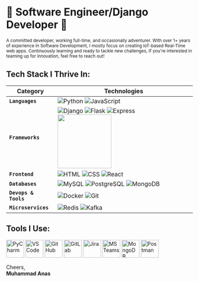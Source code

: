 # 🚀 Software Engineer/Django Developer 🚀

<sub>A committed developer, working full-time, and occasionally adventurer. With over 1+ years of experience in Software Development, I mostly focus on creating IoT-based Real-Time web apps. Continuously learning and ready to tackle new challenges, If you're interested in teaming up for innovation, feel free to reach out!</sub>

## Tech Stack I Thrive In:

| **Category**           | **Technologies**                             |
|------------------------|----------------------------------------------|
| **`Languages`**   | ![Python](https://img.icons8.com/color/48/000000/python--v1.png) ![JavaScript](https://img.icons8.com/color/48/000000/javascript--v1.png)                           |
| **`Frameworks`**  | ![Django](https://img.icons8.com/color/48/000000/django.png) ![Flask](https://img.icons8.com/ios-filled/50/000000/flask.png) ![Express](https://img.icons8.com/ios/50/000000/express-js.png) <img src="https://fastapi.tiangolo.com/img/logo-margin/logo-teal.png" width="145"/>                  |
| **`Frontend`**    | ![HTML](https://img.icons8.com/color/48/000000/html-5--v1.png) ![CSS](https://img.icons8.com/color/48/000000/css3.png) ![React](https://img.icons8.com/color/48/000000/react-native.png)             |
| **`Databases`**   | ![MySQL](https://img.icons8.com/color/48/000000/mysql-logo.png) ![PostgreSQL](https://img.icons8.com/color/48/000000/postgreesql.png) ![MongoDB](https://img.icons8.com/color/48/000000/mongodb.png)                   |
| **`Devops & Tools`**  | ![Docker](https://img.icons8.com/color/48/000000/docker.png) ![Git](https://img.icons8.com/color/48/000000/git.png)         |
| **`Microservices`** | ![Redis](https://img.icons8.com/color/48/000000/redis.png) ![Kafka](https://github.com/Humerohere/emosic-/assets/124302121/ba566fce-f9f0-4693-95fa-378ce6431996) | Redis, Apache Kafka


## Tools I Use:

<img src="https://img.icons8.com/color/48/000000/pycharm.png" alt="PyCharm" width="48"/> <img src="https://img.icons8.com/color/48/000000/visual-studio-code-2019.png" alt="VSCode" width="48"/>
<img src="https://img.icons8.com/material-outlined/48/000000/github.png" alt="GitHub" width="48"/> <img src="https://img.icons8.com/color/48/000000/gitlab.png" alt="GitLab" width="48"/>
<img src="https://img.icons8.com/color/48/000000/jira.png" alt="Jira" width="48"/> <img src="https://img.icons8.com/color/48/000000/microsoft-teams.png" alt="MS Teams" width="48"/>
<img src="https://img.icons8.com/color/48/000000/mongodb.png" alt="MongoDB Compass" width="48"/> <img src="https://www.svgrepo.com/show/354202/postman-icon.svg" alt="Postman" width="48"/>


Cheers,  
**Muhammad Anas**
